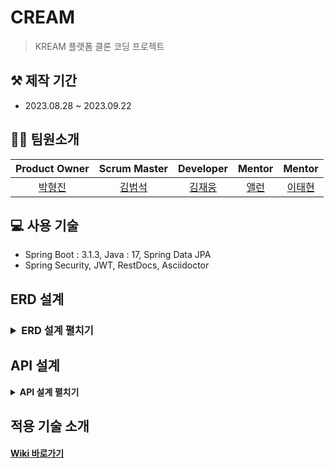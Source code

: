 # CREAM
> KREAM 플랫폼 클론 코딩 프로젝트

## ⚒️ 제작 기간
- 2023.08.28 ~ 2023.09.22

## 👨‍💻 팀원소개
| Product Owner | Scrum Master | Developer | Mentor | Mentor  |
|:-------------:|:------------:|:---------:|:------:|:-------:|
|    [박형진](https://github.com/legowww)    |   [김범석](https://github.com/BeomSeogKim)    |  [김재웅](https://github.com/kju2405)  | [앨런](https://github.com/hongbin-dev) | [이태현](https://github.com/taehyunnn) |

## 💻 사용 기술 

- Spring Boot : 3.1.3, Java : 17, Spring Data JPA 
- Spring Security, JWT, RestDocs, Asciidoctor 

## ERD 설계
<h3>
<details>
<summary><b>ERD 설계 펼치기</b></summary>
<div markdown="1">

![FINAL](https://github.com/prgrms-be-devcourse/BE-04-CREAM/assets/78838534/c522eec7-b2c1-4d12-8442-0eca112979c8)

</div>
</details>
</h3>

## API 설계 
<details>
<summary><b>API 설계 펼치기</b></summary>
<div markdown="1">

[API 설계 바로가기](https://documenter.getpostman.com/view/22820804/2s9YCBuV9S#6d8f8849-e43f-43dc-9245-34fa69dcac6d)

</div>
</details>

## 적용 기술 소개 
#### [Wiki 바로가기](https://github.com/prgrms-be-devcourse/BE-04-CREAM/wiki)
